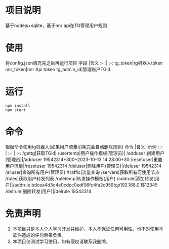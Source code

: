 # 项目说明
基于nodejs+sqlite，基于nnr api在TG管理用户规则
# 使用
将config.json填充完之后再运行项目
字段	|含义	
:-: | :-: 
tg_token|tg机器人token
nnr_token|nnr Api token
tg_admin_id|管理账户TGid
# 运行
```
npm install
npm start
```
# 命令
根据命令使用tg机器人(如果用户流量消耗完会自动删除规则)
命令	|含义	|示例
:-: | :-: | :-: 
/gettg|获取TGid|
/usertemp|用户操作模板(管理员)|
/adduser|创建用户(管理员)|/adduser 19542314+300+2023-10-13 14:28:00+30
/resetuser|重置用户流量|/resetuser 19542314
/deluser|删除用户(管理员)|/deluser 19542314
/alluser|查询所有用户(管理员)
/traffic|流量查询
/servers|获取所有可使用节点
/rules|获取用户转发列表
/ruletemp|转发操作模板(用户)
/addrule|添加转发(用户)|/addrule bdcea4d3c4e0cdcc0edf06fc4fa2c959$tcp$192.168.0.1$12345
/delrule|删除转发(用户)|/delrule 19542314
# 免责声明
1. 本项目只是本人个人学习开发并维护，本人不保证任何可用性，也不对使用本软件造成的任何后果负责。
2. 本项目仅测试学习使用，如有侵权请联系我删除。